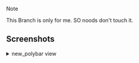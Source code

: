 > [!Note]
> This Branch is only for me. SO noods don't touch it.

## Screenshots

<details>
    <summary>new_polybar view </summary>
    <img src="./screenshots/new_polybar.png" alt="Desktop Screenshot 1">
</details>

